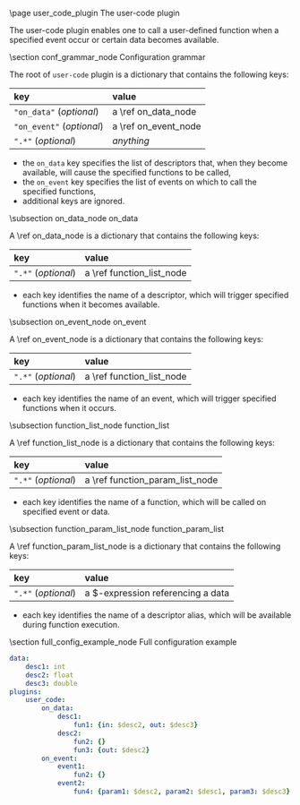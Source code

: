 \page user_code_plugin The user-code plugin

The user-code plugin enables one to call a user-defined function 
when a specified event occur or certain data becomes available.

\section conf_grammar_node Configuration grammar

The root of `user-code` plugin is a dictionary that contains the following keys:

|key|value|
|:--|:----|
|`"on_data"`  (*optional*)|a \ref on_data_node |
|`"on_event"` (*optional*)|a \ref on_event_node|
|`".*"`       (*optional*)| *anything*         |

* the `on_data` key specifies the list of descriptors that, when they become available, 
will cause the specified functions to be called,
* the `on_event` key specifies the list of events on which to call the specified functions,
* additional keys are ignored.

\subsection on_data_node on_data

A \ref on_data_node is a dictionary that contains the following keys:

|key|value|
|:--|:----|
|`".*"` (*optional*)|a \ref function_list_node|

* each key identifies the name of a descriptor, which will trigger specified functions when it becomes available.

\subsection on_event_node on_event

A \ref on_event_node is a dictionary that contains the following keys:

|key|value|
|:--|:----|
|`".*"` (*optional*)|a \ref function_list_node|

* each key identifies the name of an event, which will trigger specified functions when it occurs.

\subsection function_list_node function_list

A \ref function_list_node is a dictionary that contains the following keys:

|key|value|
|:--|:----|
|`".*"` (*optional*)|a \ref function_param_list_node|

* each key identifies the name of a function, which will be called on specified event or data.

\subsection function_param_list_node function_param_list

A \ref function_param_list_node is a dictionary that contains the following keys:

|key|value|
|:--|:----|
|`".*"` (*optional*)|a $-expression referencing a data|

* each key identifies the name of a descriptor alias, which will be available during function execution.

\section full_config_example_node Full configuration example
```yaml                   
data:
    desc1: int                          
    desc2: float                   
    desc3: double                  
plugins:                       
    user_code:                   
        on_data:                   
            desc1:                 
                fun1: {in: $desc2, out: $desc3}
            desc2:
                fun2: {}
                fun3: {out: $desc2}
        on_event:                  
            event1:                 
                fun2: {}
            event2:
                fun4: {param1: $desc2, param2: $desc1, param3: $desc3}
```